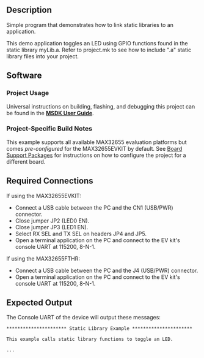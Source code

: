 ## Description

Simple program that demonstrates how to link static libraries to an application.

This demo application toggles an LED using GPIO functions found in the static library myLib.a. Refer
to project.mk to see how to include ".a" static library files into your project.

## Software

### Project Usage

Universal instructions on building, flashing, and debugging this project can be found in the **[MSDK User Guide](https://analog-devices-msdk.github.io/msdk/USERGUIDE/)**.

### Project-Specific Build Notes

This example supports all available MAX32655 evaluation platforms but comes _pre-configured_ for the MAX32655EVKIT by default. See [Board Support Packages](https://analog-devices-msdk.github.io/msdk/USERGUIDE/#board-support-packages) for instructions on how to configure the project for a different board.

## Required Connections

If using the MAX32655EVKIT:
-   Connect a USB cable between the PC and the CN1 (USB/PWR) connector.
-   Close jumper JP2 (LED0 EN).
-   Close jumper JP3 (LED1 EN).
-   Select RX SEL and TX SEL on headers JP4 and JP5.
-   Open a terminal application on the PC and connect to the EV kit's console UART at 115200, 8-N-1.

If using the MAX32655FTHR:
-   Connect a USB cable between the PC and the J4 (USB/PWR) connector.
-   Open a terminal application on the PC and connect to the EV kit's console UART at 115200, 8-N-1.

## Expected Output

The Console UART of the device will output these messages:

```
********************** Static Library Example **********************

This example calls static library functions to toggle an LED.

...
```
